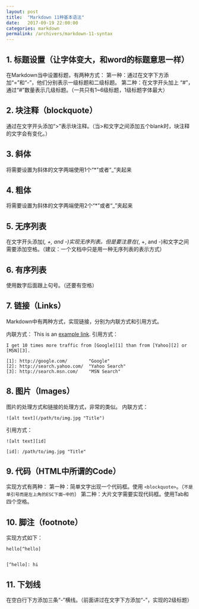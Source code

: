 ```yaml
---
layout: post
title:  "Markdown 11种基本语法"
date:   2017-09-19 22:00:00
categories: markdown
permalink: /archivers/markdown-11-syntax
---
```



 
 
## 1. 标题设置（让字体变大，和word的标题意思一样）
在Markdown当中设置标题，有两种方式：
第一种：通过在文字下方添加“=”和“-”，他们分别表示一级标题和二级标题。
第二种：在文字开头加上 “#”，通过“#”数量表示几级标题。（一共只有1~6级标题，1级标题字体最大）

## 2. 块注释（blockquote）
通过在文字开头添加“>”表示块注释。（当>和文字之间添加五个blank时，块注释的文字会有变化。）

## 3. 斜体
将需要设置为斜体的文字两端使用1个“*”或者“_”夹起来

## 4. 粗体
将需要设置为斜体的文字两端使用2个“*”或者“_”夹起来

## 5. 无序列表
在文字开头添加(*, +, and -)实现无序列表。但是要注意在(*, +, and -)和文字之间需要添加空格。（建议：一个文档中只是用一种无序列表的表示方式）

## 6. 有序列表
使用数字后面跟上句号。（还要有空格）

## 7. 链接（Links）
Markdown中有两种方式，实现链接，分别为内联方式和引用方式。

内联方式：
    This is an [example link](http://example.com/). 
引用方式：
```
I get 10 times more traffic from [Google][1] than from [Yahoo][2] or [MSN][3].  

[1]: http://google.com/        "Google" 
[2]: http://search.yahoo.com/  "Yahoo Search" 
[3]: http://search.msn.com/    "MSN Search"
```
 

## 8. 图片（Images）
图片的处理方式和链接的处理方式，非常的类似。
内联方式：
```
![alt text](/path/to/img.jpg "Title")
```
引用方式：
```
![alt text][id]

[id]: /path/to/img.jpg "Title"
```

## 9. 代码（HTML中所谓的Code）
实现方式有两种：
第一种：简单文字出现一个代码框。使用
    `<blockquote>`。（`不是单引号而是左上角的ESC下面~中的`）
第二种：大片文字需要实现代码框。使用Tab和四个空格。

## 10. 脚注（footnote）
实现方式如下：
```
hello[^hello]


[^hello]: hi
```

## 11. 下划线
在空白行下方添加三条“-”横线。（前面讲过在文字下方添加“-”，实现的2级标题）
